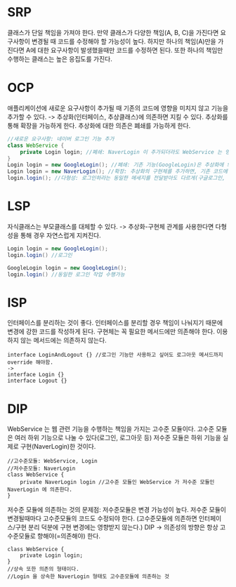 # SRP
클래스가 단일 책임을 가져야 한다.
만약 클래스가 다양한 책임(A, B, C)을 가진다면 요구사항이 변경될 때 코드를 수정해야 할 가능성이 높다.
하지만 하나의 책임(A)만을 가진다면 A에 대한 요구사항이 발생했을때만 코드를 수정하면 된다.
또한 하나의 책임만 수행하는 클래스는 높은 응집도를 가진다.

# OCP
애플리케이션에 새로운 요구사항이 추가될 때 기존의 코드에 영향을 미치지 않고 기능을 추가할 수 있다.
-> 추상화(인터페이스, 추상클래스)에 의존하면 지킬 수 있다.
추상화를 통해 확장을 가능하게 한다.
추상화에 대한 의존은 폐쇄를 가능하게 한다.
```java
//새로운 요구사항: 네이버 로그인 기능 추가
class WebService {
    private Login login; //폐쇄: NaverLogin 이 추가되더라도 WebService 는 영향 받지 않는다.
}
Login login = new GoogleLogin(); //폐쇄: 기존 기능(GoogleLogin)은 추상화에 의존하기 때문에 기능 확장에 영향받지 않는다. 
Login login = new NaverLogin(); //확장: 추상화의 구현체를 추가하면, 기존 코드에 영향을 주지 않고 기능을 확장할 수 있다. 
login.login(); //다형성: 로그인하라는 동일한 메세지를 전달받아도 다르게(구글로그인, 네이버로그인) 반응할 수 있다.
```

# LSP
자식클래스는 부모클래스를 대체할 수 있다.
-> 추상화-구현체 관계를 사용한다면 다형성을 통해 경우 자연스럽게 지켜진다.
```java
Login login = new GoogleLogin();
login.login() //로그인

GoogleLogin login = new GoogleLogin();
login.login() //동일한 로그인 작업 수행가능
```

# ISP
인터페이스를 분리하는 것이 좋다.
인터페이스를 분리할 경우 책임이 나눠지기 때문에 변경에 강한 코드를 작성하게 된다.
구현체는 꼭 필요한 메서드에만 의존해야 한다. 이용하지 않는 메서드에는 의존하지 않는다.
```
interface LoginAndLogout {} //로그인 기능만 사용하고 싶어도 로그아웃 메서드까지 override 해야함. 
->
interface Login {}
interface Logout {}
```

# DIP
WebService 는 웹 관련 기능을 수행하는 책임을 가지는 고수준 모듈이다.
고수준 모듈은 여러 하위 기능으로 나눌 수 있다(로그인, 로그아웃 등)
저수준 모듈은 하위 기능을 실제로 구현(NaverLogin)한 것이다.
```
//고수준모듈: WebService, Login
//저수준모듈: NaverLogin
class WebService {
    private NaverLogin login //고수준 모듈인 WebService 가 저수준 모듈인 NaverLogin 에 의존한다.
}
```
저수준 모듈에 의존하는 것의 문제점:
저수준모듈은 변경 가능성이 높다. 저수준 모듈이 변경될때마다 고수준모듈의 코드도 수정되야 한다.
(고수준모듈에 의존하면 인터페이스/구현 분리 덕분에 구현 변경에는 영향받지 않는다.)
DIP
-> 의존성의 방향은 항상 고수준모듈로 향해야(=의존해야) 한다.
```
class WebService {
    private Login login; 
}
//상속 또한 의존의 형태이다. 
//Login 을 상속한 NaverLogin 형태도 고수준모듈에 의존하는 것
```

